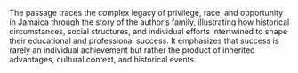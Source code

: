 The passage traces the complex legacy of privilege, race, and opportunity in Jamaica through the story of the author’s family, illustrating how historical circumstances, social structures, and individual efforts intertwined to shape their educational and professional success. It emphasizes that success is rarely an individual achievement but rather the product of inherited advantages, cultural context, and historical events.
